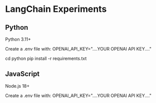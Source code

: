 # LangChain Experiments

## Python
Python 3.11+

Create a .env file with:
OPENAI_API_KEY="....YOUR OPENAI API KEY...."

cd python
pip install -r requirements.txt

## JavaScript
Node.js 18+

Create a .env file with:
OPENAI_API_KEY="....YOUR OPENAI API KEY...."

